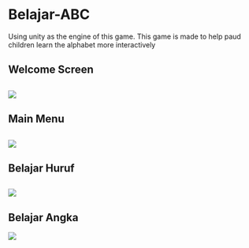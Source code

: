 # Belajar-ABC
Using unity as the engine of this game. This game is made to help paud children learn the alphabet more interactively

<h2> Welcome Screen <h2>
  <img src="https://firebasestorage.googleapis.com/v0/b/chatboteinstein.appspot.com/o/Einstein%20PNG%2Fwelcome%20screen.png?alt=media&token=240be765-60dd-4e44-ba11-d96b813b404f">
 <br>
  <h2> Main Menu <h2>
<img src= "https://firebasestorage.googleapis.com/v0/b/chatboteinstein.appspot.com/o/Einstein%20PNG%2Fmainmenu.png?alt=media&token=10e06a6b-95dd-4121-b78e-9b6409fe1b79">
  <br>
  <h2> Belajar Huruf <h2>
<img src= "https://firebasestorage.googleapis.com/v0/b/chatboteinstein.appspot.com/o/Einstein%20PNG%2FBelajar%20Huruf.png?alt=media&token=10f226b8-8c27-41e3-8358-dcdafd73eb26">
  <h2> Belajar Angka </h2>
    <img src= "https://firebasestorage.googleapis.com/v0/b/chatboteinstein.appspot.com/o/Einstein%20PNG%2FBelajar%20Angka.png?alt=media&token=5f78ce57-e0bf-4e97-a35e-1f3855f4dd7f">
    
